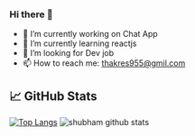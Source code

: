 ### Hi there 👋

- 🔭 I’m currently working on Chat App
- 🌱 I’m currently learning reactjs
- 🤔 I’m looking for Dev job
- 📫 How to reach me: thakres955@gmil.com




## &#x1f4c8; GitHub Stats

[![Top Langs](https://github-readme-stats.vercel.app/api/top-langs/?username=shubhthakre&theme=algolia&&layout=compact&langs_count=5)](https://github.com/shubhthakre/github-readme-stats)
![shubham github stats](https://github-readme-stats.vercel.app/api?username=shubhthakre&theme=algolia)

